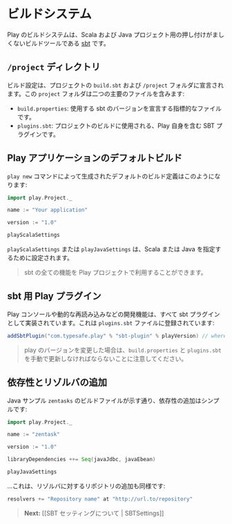 <!--
# The Build System
-->
# ビルドシステム

<!--
The Play build system is [sbt](http://www.scala-sbt.org/), a non-intrusive build tool for Scala and Java projects.
-->
Play のビルドシステムは、Scala および Java プロジェクト用の押し付けがましくないビルドツールである [sbt](http://www.scala-sbt.org/) です。

<!--
## The `/project` directory
-->
## `/project` ディレクトリ

<!--
Build configuration is declared in your project's `build.sbt` file and in your project's `/project` folder. The `project` folder contains 2 main files:
-->
ビルド設定は、プロジェクトの `build.sbt` および `/project` フォルダに宣言されます。この `project` フォルダは二つの主要のファイルを含みます:

<!--
- `build.properties`: This is a marker file that declares the sbt version used.
- `plugins.sbt`: SBT plugins used by the project build including Play itself.
-->
- `build.properties`: 使用する sbt のバージョンを宣言する指標的なファイルです。
- `plugins.sbt`: プロジェクトのビルドに使用される、Play 自身を含む SBT プラグインです。

<!--
## Default build for a Play application
-->
## Play アプリケーションのデフォルトビルド

<!--
The default build description generated by the `play new` command looks like this:
-->
`play new` コマンドによって生成されたデフォルトのビルド定義はこのようになります:

```scala
import play.Project._

name := "Your application"

version := "1.0"

playScalaSettings
```

<!--
`playScalaSettings` or `playJavaSettings` is specified to configure sbt for Scala or Java respectively.
-->
`playScalaSettings` または `playJavaSettings` は、Scala または Java を指定するために設定されます。

<!--
> Every sbt feature is available to a Play project.
-->
> sbt の全ての機能を Play プロジェクトで利用することができます。

<!--
## Play plugin for sbt
-->
## sbt 用 Play プラグイン

<!--
The Play console and all of its development features like live reloading are implemented via an sbt plugin. It is registered in the `plugins.sbt` file:
-->
Play コンソールや動的な再読み込みなどの開発機能は、すべて sbt プラグインとして実装されています。これは `plugins.sbt` ファイルに登録されています:

```scala
addSbtPlugin("com.typesafe.play" % "sbt-plugin" % playVersion) // where version is the current Play version, i.e. playVersion := "2.2.0" 
```

<!--
> Note that `build.properties` and `plugins.sbt` have to be manually updated when you are changing the play version.
-->
> play のバージョンを変更した場合は、`build.properties` と `plugins.sbt` を手動で更新しなければならないことに注意してください。

<!--
## Adding dependencies and resolvers
-->
## 依存性とリゾルバの追加

<!--
Adding dependencies is simple as the build file for the `zentasks` Java sample shows:
-->
Java サンプル `zentasks` のビルドファイルが示す通り、依存性の追加はシンプルです:

```scala
import play.Project._

name := "zentask"

version := "1.0"

libraryDependencies ++= Seq(javaJdbc, javaEbean)     

playJavaSettings
```

<!--
...and so are resolvers for adding in additional repositories:
-->
...これは、リゾルバに対するリポジトリの追加も同様です:

```scala
resolvers += "Repository name" at "http://url.to/repository" 
```



<!--
> **Next:** [[About SBT Settings | SBTSettings]]
-->
> **Next:** [[SBT セッティングについて | SBTSettings]]
